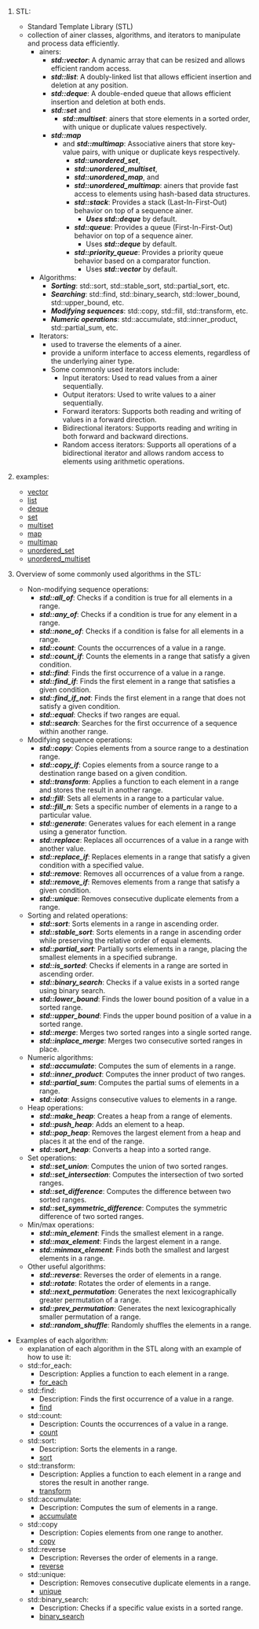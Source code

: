 1. STL:
    - Standard Template Library (STL) 
    - collection of ainer classes, algorithms, and iterators to manipulate and process data efficiently.
      - ainers:
        - ***std::vector***: A dynamic array that can be resized and allows efficient random access. 
        - ***std::list***: A doubly-linked list that allows efficient insertion and deletion at any position. 
        - ***std::deque***: A double-ended queue that allows efficient insertion and deletion at both ends. 
        - ***std::set*** and 
          - ***std::multiset***: ainers that store elements in a sorted order, with unique or duplicate values respectively. 
        - ***std::map*** 
          - and ***std::multimap***: Associative ainers that store key-value pairs, with unique or duplicate keys respectively. 
            - ***std::unordered_set***, 
            - ***std::unordered_multiset***, 
            - ***std::unordered_map***, and 
            - ***std::unordered_multimap***: ainers that provide fast access to elements using hash-based data structures.
            - ***std::stack***: Provides a stack (Last-In-First-Out) behavior on top of a sequence ainer. 
              - ***Uses std::deque*** by default. 
            - ***std::queue***: Provides a queue (First-In-First-Out) behavior on top of a sequence ainer. 
              - Uses ***std::deque*** by default. 
            - ***std::priority_queue***: Provides a priority queue behavior based on a comparator function. 
              - Uses ***std::vector*** by default.
      - Algorithms:
        - ***Sorting***: std::sort, std::stable_sort, std::partial_sort, etc. 
        - ***Searching***: std::find, std::binary_search, std::lower_bound, std::upper_bound, etc. 
        - ***Modifying sequences***: std::copy, std::fill, std::transform, etc. 
        - ***Numeric operations***: std::accumulate, std::inner_product, std::partial_sum, etc. 
      - Iterators:
        - used to traverse the elements of a ainer. 
        - provide a uniform interface to access elements, regardless of the underlying ainer type.
        - Some commonly used iterators include:
          - Input iterators: Used to read values from a ainer sequentially. 
          - Output iterators: Used to write values to a ainer sequentially. 
          - Forward iterators: Supports both reading and writing of values in a forward direction. 
          - Bidirectional iterators: Supports reading and writing in both forward and backward directions. 
          - Random access iterators: Supports all operations of a bidirectional iterator and allows random access to elements using arithmetic operations.

2. examples:
   - [vector](vector_stl.cpp)
   - [list](list_stl.cpp)
   - [deque](deque_stl.cpp)
   - [set](set_stl.cpp)
   - [multiset](multiset_stl.cpp)
   - [map](map_stl.cpp)
   - [multimap](multimap_stl.cpp)
   - [unordered_set](unordered_set_stl.cpp)
   - [unordered_multiset](unordered_multiset_stl.cpp)

3. Overview of some commonly used algorithms in the STL:
    - Non-modifying sequence operations:
      - ***std::all_of***: Checks if a condition is true for all elements in a range. 
      - ***std::any_of***: Checks if a condition is true for any element in a range. 
      - ***std::none_of***: Checks if a condition is false for all elements in a range. 
      - ***std::count***: Counts the occurrences of a value in a range. 
      - ***std::count_if***: Counts the elements in a range that satisfy a given condition. 
      - ***std::find***: Finds the first occurrence of a value in a range. 
      - ***std::find_if***: Finds the first element in a range that satisfies a given condition. 
      - ***std::find_if_not***: Finds the first element in a range that does not satisfy a given condition. 
      - ***std::equal***: Checks if two ranges are equal. 
      - ***std::search***: Searches for the first occurrence of a sequence within another range. 
    - Modifying sequence operations:
      - ***std::copy***: Copies elements from a source range to a destination range. 
      - ***std::copy_if***: Copies elements from a source range to a destination range based on a given condition. 
      - ***std::transform***: Applies a function to each element in a range and stores the result in another range. 
      - ***std::fill***: Sets all elements in a range to a particular value. 
      - ***std::fill_n***: Sets a specific number of elements in a range to a particular value. 
      - ***std::generate***: Generates values for each element in a range using a generator function. 
      - ***std::replace***: Replaces all occurrences of a value in a range with another value. 
      - ***std::replace_if***: Replaces elements in a range that satisfy a given condition with a specified value. 
      - ***std::remove***: Removes all occurrences of a value from a range. 
      - ***std::remove_if***: Removes elements from a range that satisfy a given condition. 
      - ***std::unique***: Removes consecutive duplicate elements from a range. 
   - Sorting and related operations:
     - ***std::sort***: Sorts elements in a range in ascending order. 
     - ***std::stable_sort***: Sorts elements in a range in ascending order while preserving the relative order of equal elements. 
     - ***std::partial_sort***: Partially sorts elements in a range, placing the smallest elements in a specified subrange. 
     - ***std::is_sorted***: Checks if elements in a range are sorted in ascending order. 
     - ***std::binary_search***: Checks if a value exists in a sorted range using binary search. 
     - ***std::lower_bound***: Finds the lower bound position of a value in a sorted range. 
     - ***std::upper_bound***: Finds the upper bound position of a value in a sorted range. 
     - ***std::merge***: Merges two sorted ranges into a single sorted range. 
     - ***std::inplace_merge***: Merges two consecutive sorted ranges in place. 
   - Numeric algorithms:
     - ***std::accumulate***: Computes the sum of elements in a range. 
     - ***std::inner_product***: Computes the inner product of two ranges. 
     - ***std::partial_sum***: Computes the partial sums of elements in a range. 
     - ***std::iota***: Assigns consecutive values to elements in a range. 
   - Heap operations:
     - ***std::make_heap***: Creates a heap from a range of elements. 
     - ***std::push_heap***: Adds an element to a heap. 
     - ***std::pop_heap***: Removes the largest element from a heap and places it at the end of the range. 
     - ***std::sort_heap***: Converts a heap into a sorted range. 
   - Set operations:
     - ***std::set_union***: Computes the union of two sorted ranges. 
     - ***std::set_intersection***: Computes the intersection of two sorted ranges. 
     - ***std::set_difference***: Computes the difference between two sorted ranges. 
     - ***std::set_symmetric_difference***: Computes the symmetric difference of two sorted ranges. 
   - Min/max operations:
     - ***std::min_element***: Finds the smallest element in a range. 
     - ***std::max_element***: Finds the largest element in a range. 
     - ***std::minmax_element***: Finds both the smallest and largest elements in a range. 
   - Other useful algorithms:
     - ***std::reverse***: Reverses the order of elements in a range. 
     - ***std::rotate***: Rotates the order of elements in a range. 
     - ***std::next_permutation***: Generates the next lexicographically greater permutation of a range. 
     - ***std::prev_permutation***: Generates the next lexicographically smaller permutation of a range. 
     - ***std::random_shuffle***: Randomly shuffles the elements in a range.


- Examples of each algorithm:
  - explanation of each algorithm in the STL along with an example of how to use it:
  - std::for_each:
    - Description: Applies a function to each element in a range.
    - [for_each](for_each_stl.cpp)
  - std::find:
    - Description: Finds the first occurrence of a value in a range.
    - [find](find_stl.cpp)
  - std::count:
    - Description: Counts the occurrences of a value in a range.
    - [count](count_stl.cpp)
  - std::sort:
    - Description: Sorts the elements in a range.
    - [sort](sort_stl.cpp)
  - std::transform:
    - Description: Applies a function to each element in a range and stores the result in another range.
    - [transform](transform_stl.cpp)
  - std::accumulate:
    - Description: Computes the sum of elements in a range.
    - [accumulate](accumulate_stl.cpp)
  - std::copy
    - Description: Copies elements from one range to another.
    - [copy](copy_stl.cpp)
  - std::reverse
    - Description: Reverses the order of elements in a range.
    - [reverse](reverse_stl.cpp)
  - std::unique:
    - Description: Removes consecutive duplicate elements in a range.
    - [unique](unique_stl.cpp)
  - std::binary_search:
    - Description: Checks if a specific value exists in a sorted range.
    - [binary_search](binary_search_stl.cpp)
